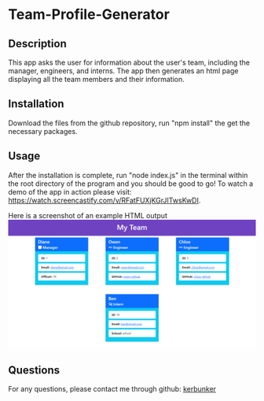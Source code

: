 # Team-Profile-Generator

## Description

This app asks the user for information about the user's team, including the manager, engineers, and interns. The app then generates an html page displaying all the team members and their information.

## Installation

Download the files from the github repository, run "npm install" the get the necessary packages.

## Usage

After the installation is complete, run "node index.js" in the terminal within the root directory of the program and you should be good to go! To watch a demo of the app in action please visit: https://watch.screencastify.com/v/RFatFUXjKGrJITwsKwDI.

Here is a screenshot of an example HTML output
![Sample html output](./assets/sample-html.PNG)

## Questions

For any questions, please contact me through github: <a href='http://github.com/kerbunker'>kerbunker</a>
